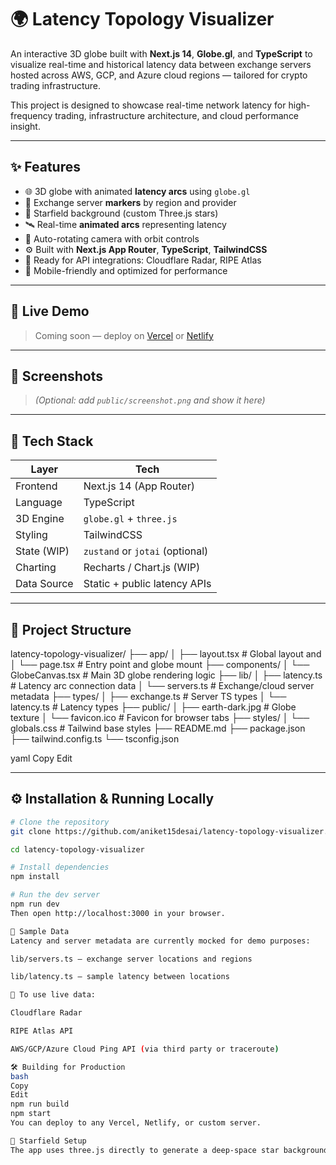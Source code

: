 # 🌍 Latency Topology Visualizer

An interactive 3D globe built with **Next.js 14**, **Globe.gl**, and **TypeScript** to visualize real-time and historical latency data between exchange servers hosted across AWS, GCP, and Azure cloud regions — tailored for crypto trading infrastructure.

This project is designed to showcase real-time network latency for high-frequency trading, infrastructure architecture, and cloud performance insight.

---

## ✨ Features

- 🌐 3D globe with animated **latency arcs** using `globe.gl`
- 📍 Exchange server **markers** by region and provider
- 🌠 Starfield background (custom Three.js stars)
- 🛰 Real-time **animated arcs** representing latency
- 🧭 Auto-rotating camera with orbit controls
- ⚙️ Built with **Next.js App Router**, **TypeScript**, **TailwindCSS**
- 🧪 Ready for API integrations: Cloudflare Radar, RIPE Atlas
- 📱 Mobile-friendly and optimized for performance

---

## 🔗 Live Demo

> Coming soon — deploy on [Vercel](https://vercel.com/) or [Netlify](https://netlify.com)

---

## 📸 Screenshots

> *(Optional: add `public/screenshot.png` and show it here)*

---

## 🧠 Tech Stack

| Layer        | Tech                          |
|--------------|-------------------------------|
| Frontend     | Next.js 14 (App Router)       |
| Language     | TypeScript                    |
| 3D Engine    | `globe.gl` + `three.js`       |
| Styling      | TailwindCSS                   |
| State (WIP)  | `zustand` or `jotai` (optional) |
| Charting     | Recharts / Chart.js (WIP)     |
| Data Source  | Static + public latency APIs  |

---

## 📁 Project Structure

latency-topology-visualizer/
├── app/
│ ├── layout.tsx # Global layout and <head>
│ └── page.tsx # Entry point and globe mount
├── components/
│ └── GlobeCanvas.tsx # Main 3D globe rendering logic
├── lib/
│ ├── latency.ts # Latency arc connection data
│ └── servers.ts # Exchange/cloud server metadata
├── types/
│ ├── exchange.ts # Server TS types
│ └── latency.ts # Latency types
├── public/
│ ├── earth-dark.jpg # Globe texture
│ └── favicon.ico # Favicon for browser tabs
├── styles/
│ └── globals.css # Tailwind base styles
├── README.md
├── package.json
├── tailwind.config.ts
└── tsconfig.json

yaml
Copy
Edit

---

## ⚙️ Installation & Running Locally

```bash
# Clone the repository
git clone https://github.com/aniket15desai/latency-topology-visualizer.git

cd latency-topology-visualizer

# Install dependencies
npm install

# Run the dev server
npm run dev
Then open http://localhost:3000 in your browser.

🧪 Sample Data
Latency and server metadata are currently mocked for demo purposes:

lib/servers.ts – exchange server locations and regions

lib/latency.ts – sample latency between locations

🔗 To use live data:

Cloudflare Radar

RIPE Atlas API

AWS/GCP/Azure Cloud Ping API (via third party or traceroute)

🛠️ Building for Production
bash
Copy
Edit
npm run build
npm start
You can deploy to any Vercel, Netlify, or custom server.

🌠 Starfield Setup
The app uses three.js directly to generate a deep-space star background rendered behind the globe using Points.